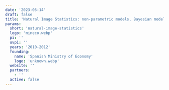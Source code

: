 ```yaml
---
date: '2023-05-14'
draft: false
title: 'Natural Image Statistics: non-parametric models, Bayesian models and computational neuroscience for image processing'
params:
  short: 'natural-image-statistics'
  logo: 'mineco.webp'
  pi: ''
  uvpi: ''
  years: '2010-2012'
  founding: 
    name: 'Spanish Ministry of Economy'
    logo: 'unknown.webp'
  website: ''
  partners:
    - ''
  active: false
---
```

